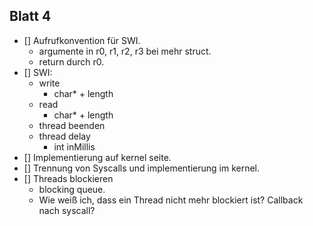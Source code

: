 ## Blatt 4
- [] Aufrufkonvention für SWI.
    - argumente in r0, r1, r2, r3 bei mehr struct.
    - return durch r0.
- [] SWI:
    - write
        - char* + length
    - read
        - char* + length
    - thread beenden
    - thread delay
        - int inMillis
- [] Implementierung auf kernel seite.
- [] Trennung von Syscalls und implementierung im kernel.
- [] Threads blockieren
    - blocking queue.
    - Wie weiß ich, dass ein Thread nicht mehr blockiert ist? Callback nach syscall?
